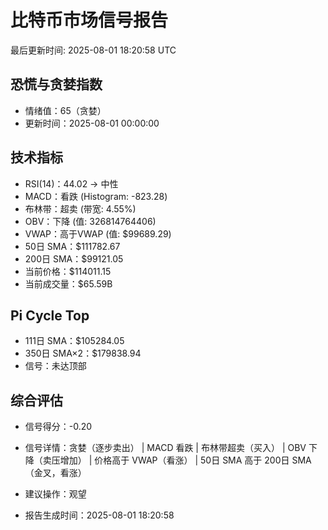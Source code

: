 # 比特币市场信号报告

最后更新时间: 2025-08-01 18:20:58 UTC

## 恐慌与贪婪指数
- 情绪值：65（贪婪）
- 更新时间：2025-08-01 00:00:00

## 技术指标
- RSI(14)：44.02 → 中性
- MACD：看跌 (Histogram: -823.28)
- 布林带：超卖 (带宽: 4.55%)
- OBV：下降 (值: 326814764406)
- VWAP：高于VWAP (值: $99689.29)
- 50日 SMA：$111782.67
- 200日 SMA：$99121.05
- 当前价格：$114011.15
- 当前成交量：$65.59B

## Pi Cycle Top
- 111日 SMA：$105284.05
- 350日 SMA×2：$179838.94
- 信号：未达顶部

## 综合评估
- 信号得分：-0.20
- 信号详情：贪婪（逐步卖出） | MACD 看跌 | 布林带超卖（买入） | OBV 下降（卖压增加） | 价格高于 VWAP（看涨） | 50日 SMA 高于 200日 SMA（金叉，看涨）
- 建议操作：观望

- 报告生成时间：2025-08-01 18:20:58